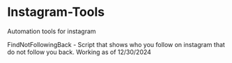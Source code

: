 # Instagram-Tools
Automation tools for instagram

FindNotFollowingBack - 
Script that shows who you follow on instagram that do not follow you back.
Working as of 12/30/2024

